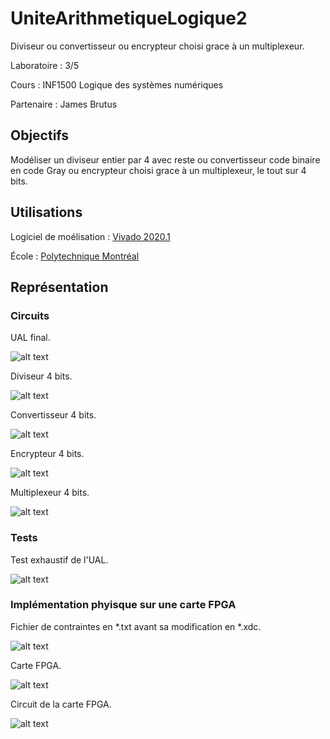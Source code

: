 # UniteArithmetiqueLogique2

Diviseur ou convertisseur ou encrypteur choisi grace à un multiplexeur.

Laboratoire : 3/5

Cours : INF1500 Logique des systèmes numériques

Partenaire : James Brutus


## Objectifs

Modéliser un diviseur entier par 4 avec reste ou convertisseur code binaire en code Gray ou encrypteur choisi grace à un multiplexeur, le tout sur 4 bits.

## Utilisations
Logiciel de moélisation : [Vivado 2020.1](https://www.xilinx.com/support/download.html)

École : [Polytechnique Montréal](https://www.polymtl.ca)


## Représentation

### Circuits

UAL final.

![alt text](https://github.com/TritzA/UniteArithmetiqueLogique2/blob/main/images/modele.PNG)


Diviseur 4 bits.

![alt text](https://github.com/TritzA/UniteArithmetiqueLogique2/blob/main/images/DIVISION.PNG)


Convertisseur 4 bits.

![alt text](https://github.com/TritzA/UniteArithmetiqueLogique2/blob/main/images/BIN_VERS_GRAY(%20antonin).PNG)


Encrypteur 4 bits.

![alt text](https://github.com/TritzA/UniteArithmetiqueLogique2/blob/main/images/CRYPTO_4Bantonin.png)


Multiplexeur 4 bits.

![alt text](https://github.com/TritzA/UniteArithmetiqueLogique2/blob/main/images/MUX_1_3_4B.png)


### Tests

Test exhaustif de l'UAL.

![alt text](https://github.com/TritzA/UniteArithmetiqueLogique2/blob/main/images/labo3.PN)


### Implémentation phyisque sur une carte FPGA

Fichier de contraintes en *.txt avant sa modification en *.xdc.

![alt text]()

Carte FPGA.

![alt text](https://github.com/TritzA/UniteArithmetiqueLogique/blob/main/images/Nexys4.jpg)

Circuit de la carte FPGA.

![alt text](https://github.com/TritzA/UniteArithmetiqueLogique/blob/main/images/Mapping_Nexys4.png)
